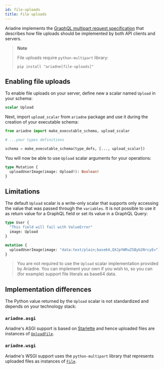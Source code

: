 ```yaml
---
id: file-uploads
title: File uploads
---
```


Ariadne implements the [GraphQL multipart request specification](https://github.com/jaydenseric/graphql-multipart-request-spec) that describes how file uploads should be implemented by both API clients and servers.

> **Note**
>
> File uploads require `python-multipart` library:
>
> ```console
> pip install "ariadne[file-uploads]"
> ```

## Enabling file uploads

To enable file uploads on your server, define new a scalar named `Upload` in your schema:

```graphql
scalar Upload
```

Next, import `upload_scalar` from `ariadne` package and use it during the creation of your executable schema:

```python
from ariadne import make_executable_schema, upload_scalar

# ...your types definitions

schema = make_executable_schema(type_defs, [..., upload_scalar])
```

You will now be able to use `Upload` scalar arguments for your operations:

```graphql
type Mutation {
  uploadUserImage(image: Upload!): Boolean!
}
```

## Limitations

The default `Upload` scalar is a write-only scalar that supports only accessing the value that was passed through the `variables`. It is not possible to use it as return value for a GraphQL field or set its value in a GraphQL Query:

```graphql
type User {
  "This field will fail with ValueError"
  image: Upload
}
```

```graphql
mutation {
  uploadUserImage(image: "data:text/plain;base64,QXJpYWRuZSByb2NrcyE=")
}
```

> You are not required to use the `Upload` scalar implementation provided by Ariadne. You can implement your own if you wish to, so you can (for example) support file literals as base64 data.

## Implementation differences

The Python value returned by the `Upload` scalar is not standardized and depends on your technology stack:

### `ariadne.asgi`

Ariadne's ASGI support is based on [Starlette](https://starlette.io) and hence uploaded files are instances of [`UploadFile`](https://www.starlette.io/requests/#request-files).

### `ariadne.wsgi`

Ariadne's WSGI support uses the `python-multipart` library that represents uploaded files as instances of [`File`](https://github.com/andrew-d/python-multipart/blob/f1a275e73763d16a9dba45e2bd568860302786bd/multipart/multipart.py#L262).
